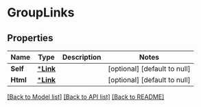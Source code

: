 # GroupLinks

## Properties
Name | Type | Description | Notes
------------ | ------------- | ------------- | -------------
**Self** | [***Link**](Link.md) |  | [optional] [default to null]
**Html** | [***Link**](Link.md) |  | [optional] [default to null]

[[Back to Model list]](../README.md#documentation-for-models) [[Back to API list]](../README.md#documentation-for-api-endpoints) [[Back to README]](../README.md)


